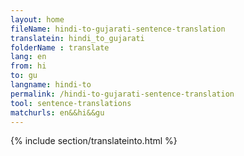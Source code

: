 ```yaml
---
layout: home
fileName: hindi-to-gujarati-sentence-translation
translatein: hindi_to_gujarati
folderName : translate
lang: en
from: hi
to: gu
langname: hindi-to
permalink: /hindi-to-gujarati-sentence-translation
tool: sentence-translations
matchurls: en&&hi&&gu
---
```

{% include section/translateinto.html %}
